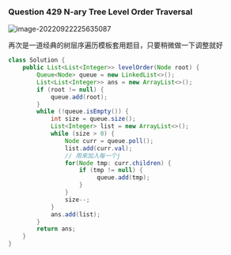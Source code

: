 ### Question 429 N-ary Tree Level Order Traversal

![image-20220922225635087](C:\Users\jason\AppData\Roaming\Typora\typora-user-images\image-20220922225635087.png)

再次是一道经典的树层序遍历模板套用题目，只要稍微做一下调整就好

```java
class Solution {
    public List<List<Integer>> levelOrder(Node root) {
        Queue<Node> queue = new LinkedList<>();
        List<List<Integer>> ans = new ArrayList<>();
        if (root != null) {
            queue.add(root);
        }
        while (!queue.isEmpty()) {
            int size = queue.size();
            List<Integer> list = new ArrayList<>();
            while (size > 0) {
                Node curr = queue.poll();
                list.add(curr.val);
                // 用来加入每一个j
                for(Node tmp: curr.children) {
                    if (tmp != null) {
                         queue.add(tmp);
                    }
                }
                size--;
            }
            ans.add(list);
        }
        return ans;
    }
}
```

